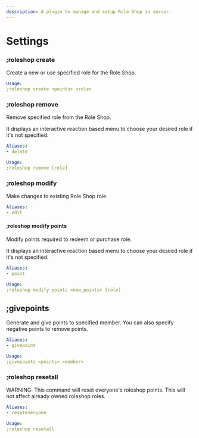 ```yaml
---
description: A plugin to manage and setup Role Shop in server.
---
```


# Settings

### ;roleshop create

Create a new or use specified role for the Role Shop.

```yaml
Usage:
;roleshop create <points> <role>
```

### ;roleshop remove

Remove specified role from the Role Shop.

It displays an interactive reaction based menu to choose your desired role if it's not specified.

```yaml
Aliases:
- delete

Usage:
;roleshop remove [role]
```

### ;roleshop modify

Make changes to existing Role Shop role.

```yaml
Aliases:
- edit
```

#### ;roleshop modify points

Modify points required to redeem or purchase role.

It displays an interactive reaction based menu to choose your desired role if it's not specified.

```yaml
Aliases:
- point

Usage:
;roleshop modify points <new_points> [role]
```

## ;givepoints

Generate and give points to specified member. You can also specify negative points to remove points.

```yaml
Aliases:
- givepoint

Usage:
;givepoints <points> <member>
```

### ;roleshop resetall

WARNING: This command will reset everyone's roleshop points. This will not affect already owned roleshop roles.

```yaml
Aliases:
- reseteveryone

Usage:
;roleshop resetall
```

